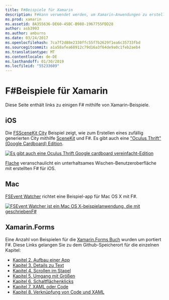 ```yaml
---
title: F#Beispiele für Xamarin
description: F#kann verwendet werden, um Xamarin-Anwendungen zu erstellen. Dieses Dokument links zu verschiedenen iOS, Mac und Xamarin.Forms-Beispiel-Xamarin-app-Projekte in schriftlichen F#.
ms.prod: xamarin
ms.assetid: 8A355636-DE60-45BC-B988-1967755FDD28
author: asb3993
ms.author: amburns
ms.date: 03/24/2017
ms.openlocfilehash: 7ca7f2d88e2330ffc55f7b2629f1ea6c35733fbd
ms.sourcegitcommit: a1a58afea68912c79d16a3f64de9a0c1feb2aeb4
ms.translationtype: MT
ms.contentlocale: de-DE
ms.lasthandoff: 01/30/2019
ms.locfileid: "55233609"
---
```

# <a name="f-samples-for-xamarin"></a>F#Beispiele für Xamarin

Diese Seite enthält links zu einigen F# mithilfe von Xamarin-Beispiele.

## <a name="ios"></a>iOS

Die [FSSceneKit City](https://developer.xamarin.com/samples/monotouch/ios8/FSSceneKit/) Beispiel zeigt, wie zum Erstellen eines zufällig generierten City mithilfe [SceneKit](xref:SceneKit) und F#. Es gibt auch eine ["Oculus Thrift" (Google Cardboard) Edition](https://developer.xamarin.com/samples/monotouch/ios8/SceneKitFSharp/).

[![](samples-images/fxscenekit-sml.png "Es gibt auch eine Oculus Thrift Google cardboard vereinfacht-Edition")](samples-images/fxscenekit.png#lightbox)

[Flache](https://github.com/dvdsgl/shallow) veranschaulicht ein unterhaltsames Wischen-Benutzeroberfläche mit erstellten F# für iOS.

## <a name="mac"></a>Mac

[FSEvent Watcher](https://developer.xamarin.com/samples/mac/FSEvents/) richtet eine Beispiel-app für Mac OS X mit F#.

[![](samples-images/fsevents-sml.png "FSEvent Watcher ist ein Mac OS X-beispielanwendung, die mit geschriebenF#")](samples-images/fsevents.png#lightbox)

## <a name="xamarinforms"></a>Xamarin.Forms

Eine Anzahl von Beispielen für die [Xamarin.Forms Buch](~/xamarin-forms/creating-mobile-apps-xamarin-forms/index.md) wurden um portiert F#. Diese Links gelangen Sie zu dem Github-Speicherort für die einzelnen Kapitel:

- [Kapitel 2. Aufbau einer App](https://github.com/xamarin/xamarin-forms-book-samples/tree/master/Chapter02/FS)
- [Kapitel 3. Details zu Text](https://github.com/xamarin/xamarin-forms-book-samples/tree/master/Chapter03/FS)
- [Kapitel 4. Scrollen im Stapel](https://github.com/xamarin/xamarin-forms-book-samples/tree/master/Chapter04/FS)
- [Kapitel 5. Umgang mit Größen](https://github.com/xamarin/xamarin-forms-book-samples/tree/master/Chapter05/FS)
- [Kapitel 6. Schaltflächenklicks](https://github.com/xamarin/xamarin-forms-book-samples/tree/master/Chapter06/FS)
- [Kapitel 7. XAML oder Code](https://github.com/xamarin/xamarin-forms-book-samples/tree/master/Chapter07/FS/CodePlusXaml)
- [Kapitel 8. Verknüpfung von Code und XAML](https://github.com/xamarin/xamarin-forms-book-samples/tree/master/Chapter08/FS/XamlKeypad)

